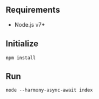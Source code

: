 ## Requirements
* Node.js v7+

## Initialize

    npm install

## Run

    node --harmony-async-await index